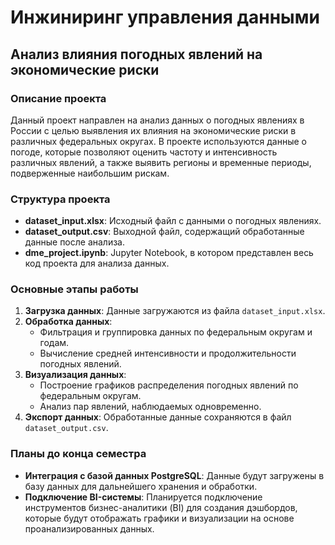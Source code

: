 # Инжиниринг управления данными

## Анализ влияния погодных явлений на экономические риски

### Описание проекта
Данный проект направлен на анализ данных о погодных явлениях в России с целью выявления их влияния на экономические риски в различных федеральных округах. В проекте используются данные о погоде, которые позволяют оценить частоту и интенсивность различных явлений, а также выявить регионы и временные периоды, подверженные наибольшим рискам.

### Структура проекта
- **dataset_input.xlsx**: Исходный файл с данными о погодных явлениях.
- **dataset_output.csv**: Выходной файл, содержащий обработанные данные после анализа.
- **dme_project.ipynb**: Jupyter Notebook, в котором представлен весь код проекта для анализа данных.

### Основные этапы работы
1. **Загрузка данных**: Данные загружаются из файла `dataset_input.xlsx`.
2. **Обработка данных**: 
   - Фильтрация и группировка данных по федеральным округам и годам.
   - Вычисление средней интенсивности и продолжительности погодных явлений.
3. **Визуализация данных**: 
   - Построение графиков распределения погодных явлений по федеральным округам.
   - Анализ пар явлений, наблюдаемых одновременно.
4. **Экспорт данных**: Обработанные данные сохраняются в файл `dataset_output.csv`.

### Планы до конца семестра
- **Интеграция с базой данных PostgreSQL**: Данные будут загружены в базу данных для дальнейшего хранения и обработки.
- **Подключение BI-системы**: Планируется подключение инструментов бизнес-аналитики (BI) для создания дэшбордов, которые будут отображать графики и визуализации на основе проанализированных данных.
